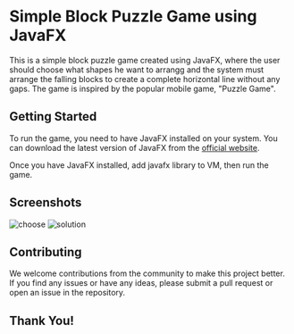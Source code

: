 # Simple Block Puzzle Game using JavaFX

This is a simple block puzzle game created using JavaFX, where the user should choose what shapes he want to arrangg and the system must arrange the falling blocks to create a complete horizontal line without any gaps. The game is inspired by the popular mobile game, "Puzzle Game".

## Getting Started

To run the game, you need to have JavaFX installed on your system. You can download the latest version of JavaFX from the [official website](https://openjfx.io/).

Once you have JavaFX installed, add javafx library to VM, then run the game.

## Screenshots

![choose](https://github.com/MohammedMoataz/Make-a-square/assets/81831838/54d3f7f5-7e73-487b-84c4-14af15d8afa3)
![solution](https://github.com/MohammedMoataz/Make-a-square/assets/81831838/a200281b-e408-4066-bf9b-ce3af1e979df)

## Contributing

We welcome contributions from the community to make this project better. If you find any issues or have any ideas, please submit a pull request or open an issue in the repository.

Thank You!
----------
